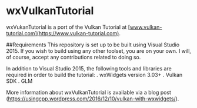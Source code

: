 # wxVulkanTutorial

wxVukanTutorial is a port of the Vulkan Tutorial at [www.vulkan-tutorial.com](https://www.vulkan-tutorial.com).

##Requirements
This repository is set up to be built using Visual Studio 2015. If you wish to build using any other
toolset, you are on your own. I will, of course, accept any contributions related to doing so.

In addition to Visual Studio 2015, the following tools and libraries are required in order to build the
tutorial:
. wxWidgets version 3.03+
. Vulkan SDK
. GLM

More information about wxVulkanTutorial is available via a blog post (https://usingcpp.wordpress.com/2016/12/10/vulkan-with-wxwidgets/).
